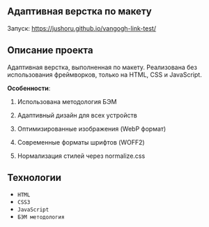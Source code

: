 ## Адаптивная верстка по макету
Запуск: https://jushoru.github.io/vangogh-link-test/

## Описание проекта
Адаптивная верстка, выполненная по макету. Реализована без использования фреймворков, только на HTML, CSS и JavaScript.

**Особенности**:
1. Использована методология БЭМ

2. Адаптивный дизайн для всех устройств

3. Оптимизированные изображения (WebP формат)

4. Современные форматы шрифтов (WOFF2)

5. Нормализация стилей через normalize.css

## Технологии
- `HTML`
- `CSS3`
- `JavaScript`
- `БЭМ методология`
